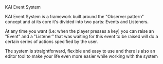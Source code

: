 KAI Event System

KAI Event System is a framework built around the "Observer pattern" concept and at its core it's divided into two parts: Events and Listeners.

At any time you want (i.e: when the player presses a key) you can raise an "Event" and a "Listener" that was waiting for this event to be raised will do a certain series of actions specified by the user.

The system is straightforward, flexible and easy to use and there is also an editor tool to make your life even more easier while working with the system
